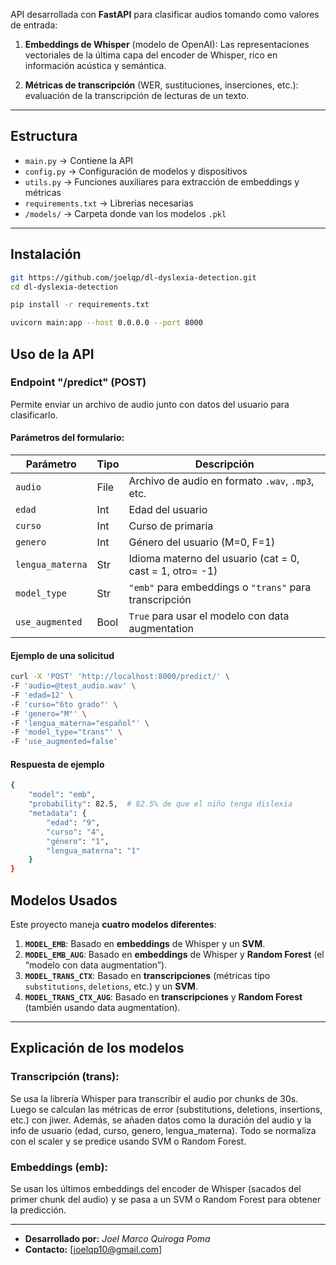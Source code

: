

API desarrollada con **FastAPI** para clasificar audios tomando como valores de entrada:
1. **Embeddings de Whisper** (modelo de OpenAI): Las representaciones vectoriales de la última capa del encoder de Whisper, rico en información acústica y semántica.

2. **Métricas de transcripción** (WER, sustituciones, inserciones, etc.): evaluación de la transcripción de lecturas de un texto.
---

## Estructura


- `main.py` → Contiene la API
- `config.py` → Configuración de modelos y dispositivos  
- `utils.py` → Funciones auxiliares para extracción de embeddings y métricas  
- `requirements.txt` → Librerías necesarias  
- `/models/` → Carpeta donde van los modelos `.pkl`  

---

## Instalación 

```bash
git https://github.com/joelqp/dl-dyslexia-detection.git
cd dl-dyslexia-detection

pip install -r requirements.txt

uvicorn main:app --host 0.0.0.0 --port 8000
```

## Uso de la API

### **Endpoint "/predict" (POST)**
Permite enviar un archivo de audio junto con datos del usuario para clasificarlo.

#### **Parámetros del formulario:**

| Parámetro       | Tipo    | Descripción |
|----------------|--------|-------------|
| `audio`        | File   | Archivo de audio en formato `.wav`, `.mp3`, etc. |
| `edad`         | Int    | Edad del usuario |
| `curso`        | Int   | Curso de primaria |
| `genero`       | Int    | Género del usuario (M=0, F=1) |
| `lengua_materna` | Str  | Idioma materno del usuario (cat = 0, cast = 1, otro= -1) |
| `model_type`   | Str    | `"emb"` para embeddings o `"trans"` para transcripción |
| `use_augmented` | Bool  | `True` para usar el modelo con data augmentation |

#### **Ejemplo de una solicitud**
```bash
curl -X 'POST' 'http://localhost:8000/predict/' \
-F 'audio=@test_audio.wav' \
-F 'edad=12' \
-F 'curso="6to grado"' \
-F 'genero="M"' \
-F 'lengua_materna="español"' \
-F 'model_type="trans"' \
-F 'use_augmented=false'
```
#### Respuesta de ejemplo
```bash
{
    "model": "emb",
    "probability": 82.5,  # 82.5% de que el niño tenga dislexia
    "metadata": {
        "edad": "9",
        "curso": "4",
        "género": "1",
        "lengua_materna": "1"
    }
}

```
## Modelos Usados  
Este proyecto maneja **cuatro modelos diferentes**:

1. **`MODEL_EMB`**: Basado en **embeddings** de Whisper y un **SVM**.  
2. **`MODEL_EMB_AUG`**: Basado en **embeddings** de Whisper y **Random Forest** (el “modelo con data augmentation”).  
3. **`MODEL_TRANS_CTX`**: Basado en **transcripciones** (métricas tipo `substitutions`, `deletions`, etc.) y un **SVM**.  
4. **`MODEL_TRANS_CTX_AUG`**: Basado en **transcripciones** y **Random Forest** (también usando data augmentation).

---

## Explicación de los modelos

### Transcripción (trans):

Se usa la librería Whisper para transcribir el audio por chunks de 30s.
Luego se calculan las métricas de error (substitutions, deletions, insertions, etc.) con jiwer.
Además, se añaden datos como la duración del audio y la info de usuario (edad, curso, genero, lengua_materna).
Todo se normaliza con el scaler y se predice usando SVM o Random Forest.

### Embeddings (emb):

Se usan los últimos embeddings del encoder de Whisper (sacados del primer chunk del audio) y se pasa a un SVM o Random Forest para obtener la predicción.

---

- **Desarrollado por:** *Joel Marco Quiroga Poma*
- **Contacto:** [joelqp10@gmail.com]

